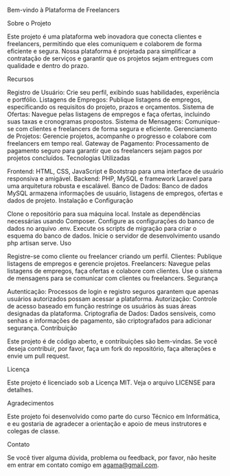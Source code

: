 Bem-vindo à Plataforma de Freelancers

Sobre o Projeto

Este projeto é uma plataforma web inovadora que conecta clientes e freelancers, permitindo que eles comuniquem e colaborem de forma eficiente e segura. Nossa plataforma é projetada para simplificar a contratação de serviços e garantir que os projetos sejam entregues com qualidade e dentro do prazo.

Recursos

Registro de Usuário: Crie seu perfil, exibindo suas habilidades, experiência e portfólio.
Listagens de Empregos: Publique listagens de empregos, especificando os requisitos do projeto, prazos e orçamentos.
Sistema de Ofertas: Navegue pelas listagens de empregos e faça ofertas, incluindo suas taxas e cronogramas propostos.
Sistema de Mensagens: Comunique-se com clientes e freelancers de forma segura e eficiente.
Gerenciamento de Projetos: Gerencie projetos, acompanhe o progresso e colabore com freelancers em tempo real.
Gateway de Pagamento: Processamento de pagamento seguro para garantir que os freelancers sejam pagos por projetos concluídos.
Tecnologias Utilizadas

Frontend: HTML, CSS, JavaScript e Bootstrap para uma interface de usuário responsiva e amigável.
Backend: PHP, MySQL e framework Laravel para uma arquitetura robusta e escalável.
Banco de Dados: Banco de dados MySQL armazena informações de usuário, listagens de empregos, ofertas e dados de projeto.
Instalação e Configuração

Clone o repositório para sua máquina local.
Instale as dependências necessárias usando Composer.
Configure as configurações do banco de dados no arquivo .env.
Execute os scripts de migração para criar o esquema do banco de dados.
Inicie o servidor de desenvolvimento usando php artisan serve.
Uso

Registre-se como cliente ou freelancer criando um perfil.
Clientes: Publique listagens de empregos e gerencie projetos.
Freelancers: Navegue pelas listagens de empregos, faça ofertas e colabore com clientes.
Use o sistema de mensagens para se comunicar com clientes ou freelancers.
Segurança

Autenticação: Processos de login e registro seguros garantem que apenas usuários autorizados possam acessar a plataforma.
Autorização: Controle de acesso baseado em função restringe os usuários às suas áreas designadas da plataforma.
Criptografia de Dados: Dados sensíveis, como senhas e informações de pagamento, são criptografados para adicionar segurança.
Contribuição

Este projeto é de código aberto, e contribuições são bem-vindas. Se você deseja contribuir, por favor, faça um fork do repositório, faça alterações e envie um pull request.

Licença

Este projeto é licenciado sob a Licença MIT. Veja o arquivo LICENSE para detalhes.

Agradecimentos

Este projeto foi desenvolvido como parte do curso Técnico em Informática, e eu gostaria de agradecer a orientação e apoio de meus instrutores e colegas de classe.

Contato

Se você tiver alguma dúvida, problema ou feedback, por favor, não hesite em entrar em contato comigo em agama@gmail.com.